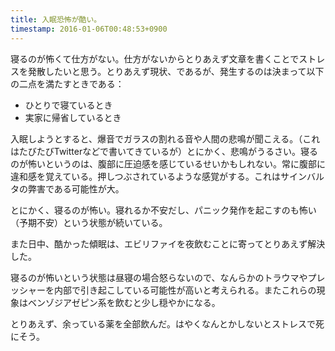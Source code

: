 ```yaml
---
title: 入眠恐怖が酷い。 
timestamp: 2016-01-06T00:48:53+0900
---
```


寝るのが怖くて仕方がない。仕方がないからとりあえず文章を書くことでストレスを発散したいと思う。とりあえず現状、であるが、発生するのは決まって以下の二点を満たすときである：

- ひとりで寝ているとき
- 実家に帰省しているとき

入眠しようとすると、爆音でガラスの割れる音や人間の悲鳴が聞こえる。（これはたびたびTwitterなどで書いてきているが）とにかく、悲鳴がうるさい。寝るのが怖いというのは、腹部に圧迫感を感じているせいかもしれない。常に腹部に違和感を覚えている。押しつぶされているような感覚がする。これはサインバルタの弊害である可能性が大。

とにかく、寝るのが怖い。寝れるか不安だし、パニック発作を起こすのも怖い（予期不安）という状態が続いている。

また日中、酷かった傾眠は、エビリファイを夜飲むことに寄ってとりあえず解決した。

寝るのが怖いという状態は昼寝の場合怒らないので、なんらかのトラウマやプレッシャーを内部で引き起こしている可能性が高いと考えられる。またこれらの現象はベンゾジアゼピン系を飲むと少し穏やかになる。

とりあえず、余っている薬を全部飲んだ。はやくなんとかしないとストレスで死にそう。
